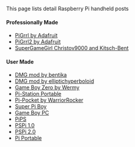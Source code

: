 This page lists detail Raspberry Pi handheld posts

#### Professionally Made

* [PiGrrl by Adafruit](https://learn.adafruit.com/pigrrl-raspberry-pi-gameboy/overview)
* [PiGrrl2 by Adafruit](https://learn.adafruit.com/pigrrl-2/overview)
* [SuperGameGirl Christov9000 and Kitsch-Bent](http://www.supergamegirl.com/)

#### User Made

* [DMG mod by bentika](http://imgur.com/a/shoci)
* [DMG mod by elliptichyperboloid](https://imgur.com/gallery/XBXNu)
* [Game Boy Zero by Wermy](http://sudomod.com/wiki/index.php?title=Game_Boy_Zero)
* [Pi-Station Portable](http://drewsrobots.blogspot.com/2015/06/building-my-psp-pistation-portable.html)
* [Pi-Pocket by WarriorRocker](http://www.xodustech.com/projects/raspberry-pi-gameboy-pocket)
* [Super Pi Boy](https://superpiboy.wordpress.com/)
* [Game Boy PC](http://www.retrovia.ie/showthread.php/8491-Game-Boy-PC-(Raspberry-Pi))
* [PiPS](http://www.instructables.com/id/PiPS-Pi-Portable-Station-a-Raspberry-Pi-Gaming-Han/?ALLSTEPS)
* [PSPi 1.0](https://retropie.org.uk/forum/topic/2201/pspi-1-0-psp-raspberry-pi-zero-retropie-mod)
* [PSPi 2.0](https://retropie.org.uk/forum/topic/2217/pspi-2-0-psp-raspberry-pi-zero-build-progress)
* [Pi Portable](https://retropie.org.uk/forum/topic/1047/pi-portable)